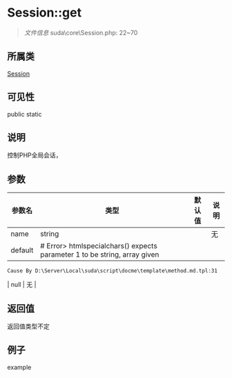 # Session::get



> *文件信息* suda\core\Session.php: 22~70

## 所属类 

[Session](../Session.md)

## 可见性

 public static

## 说明

控制PHP全局会话，


## 参数


| 参数名 | 类型 | 默认值 | 说明 |
|--------|-----|-------|-------|
| name |  string |  | 无 |
| default |  # Error> htmlspecialchars() expects parameter 1 to be string, array given
	Cause By D:\Server\Local\suda\script\docme\template\method.md.tpl:31
 | null | 无 |



## 返回值

返回值类型不定


## 例子

example